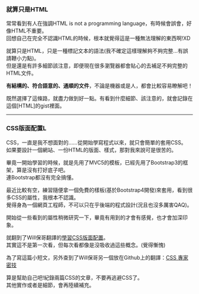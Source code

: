 <h3>就算只是HTML</h3>

常常看到有人在強調HTML is not a programming language，有時候會誤會，好像HTML不重要。  
回想自己在完全不認識HTML的時候，根本就覺得這是一種無法理解的東西啊!XD  
  
就算只是HTML，只是一種標記文本的語法(我不確定這樣理解夠不夠完整...有誤請鞭小力點)。  
但是還是有許多細節該注意，即便現在很多瀏覽器都會貼心的去補足不夠完整的HTML文件。  

**有結構的、符合語意的、通順的文件**，不論是機器或是人，都會比較容易瞭解吧！  
  
既然選擇了這條路，就盡力做到好一點。有看到什麼細節、該注意的，就會記錄在這個[HTML]的gist裡面。  
  
<hr/>  
    
<h3>CSS版面配置L</h3>
CSS，一直是我不想面對的……從開始學寫程式以來，就只會簡單的套用CSS。  
如果要設計一個網站、一份HTML的版面、樣式，那對我來說可是很苦的。

畢竟一開始學習的時候，就是先用了MVC5的模板，已經先用了Bootstrap3的框架，算是沒有打好底子吧。  
連Bootstrap都沒有完全搞懂。

最近比較有空，練習隨便拿一個免費的樣板(基於Bootstrap4開發)來套用，看到很多CSS的屬性，我根本不認識。  
覺得身為一個網頁工程師，不可以只在乎後端的程式設計(況且也沒多厲害QAQ)。

開始從一些看到的屬性稍微研究一下，畢竟有用到的才會有感覺，也才會加深印象。  

就翻到了Will保哥翻譯的[學習CSS版面配置](https://zh-tw.learnlayout.com/)。   
其實這不是第一次看，但每次看都像是沒吸收過這些概念。(覺得慚愧)

為了寫這篇小短文，另外查到了Will保哥另一個放在Github上的翻譯：[CSS 專家密技](https://github.com/AllThingsSmitty/css-protips/tree/master/translations/zh-TW?utm_source=Facebook_PicSee)

算是幫助自己吧!紀錄兩篇CSS的文章，不要再逃避CSS了。  
其他實作或者是細節，會再陸續補充。

